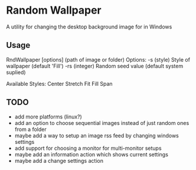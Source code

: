 # Random Wallpaper #
A utility for changing the desktop background image for in Windows

## Usage ##
RndWallpaper [options] (path of image or folder)
Options:
 -s (style)         Style of wallpaper (default 'Fill')
 -rs (integer)      Random seed value (default system suplied)

Available Styles:
 Center
 Stretch
 Fit
 Fill
 Span

## TODO ##
* add more platforms (linux?)
* add an option to choose sequential images instead of just random ones from a folder
* maybe add a way to setup an image rss feed by changing windows settings
* add support for choosing a monitor for multi-monitor setups
* maybe add an information action which shows current settings
* maybe add a change settings action
